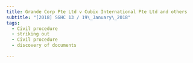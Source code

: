 ```yaml
---
title: Grande Corp Pte Ltd v Cubix International Pte Ltd and others 
subtitle: "[2018] SGHC 13 / 19\_January\_2018"
tags:
  - Civil procedure
  - striking out
  - Civil procedure
  - discovery of documents

---
```


